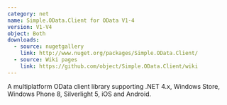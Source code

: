 ```yaml
---
category: net
name: Simple.OData.Client for OData V1-4
version: V1-V4
object: Both
downloads:
  - source: nugetgallery
    link: http://www.nuget.org/packages/Simple.OData.Client/
  - source: Wiki pages
    link: https://github.com/object/Simple.OData.Client/wiki
---
```

A multiplatform OData client library supporting .NET 4.x, Windows Store, Windows Phone 8, Silverlight 5, iOS and Android.
